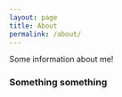 ```yaml
---
layout: page
title: About
permalink: /about/
---
```


Some information about me!

### Something something